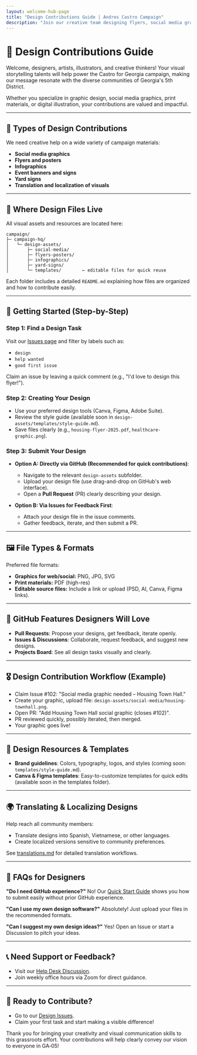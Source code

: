 ```yaml
---
layout: welcome-hub-page
title: "Design Contributions Guide | Andres Castro Campaign"
description: "Join our creative team designing flyers, social media graphics, infographics, and more. Help make our message resonate with diverse communities through visual storytelling."
---
```


# 🎨 Design Contributions Guide

Welcome, designers, artists, illustrators, and creative thinkers! Your visual storytelling talents will help power the Castro for Georgia campaign, making our message resonate with the diverse communities of Georgia's 5th District.

Whether you specialize in graphic design, social media graphics, print materials, or digital illustration, your contributions are valued and impactful.

---

## 🌟 Types of Design Contributions

We need creative help on a wide variety of campaign materials:

* **Social media graphics**
* **Flyers and posters**
* **Infographics**
* **Event banners and signs**
* **Yard signs**
* **Translation and localization of visuals**

---

## 📂 Where Design Files Live

All visual assets and resources are located here:

```
campaign/
├─ campaign-hq/
│   └─ design-assets/
│       ├─ social-media/
│       ├─ flyers-posters/
│       ├─ infographics/
│       ├─ yard-signs/
│       └─ templates/        ← editable files for quick reuse
```

Each folder includes a detailed `README.md` explaining how files are organized and how to contribute easily.

---

## 🚀 Getting Started (Step-by-Step)

### Step 1: Find a Design Task

Visit our [Issues page](https://github.com/CastroForGeorgia/campaign/issues) and filter by labels such as:

* `design`
* `help wanted`
* `good first issue`

Claim an issue by leaving a quick comment (e.g., "I'd love to design this flyer!").

### Step 2: Creating Your Design

* Use your preferred design tools (Canva, Figma, Adobe Suite).
* Review the style guide (available soon in `design-assets/templates/style-guide.md`).
* Save files clearly (e.g., `housing-flyer-2025.pdf`, `healthcare-graphic.png`).

### Step 3: Submit Your Design

* **Option A: Directly via GitHub (Recommended for quick contributions)**:

  * Navigate to the relevant `design-assets` subfolder.
  * Upload your design file (use drag-and-drop on GitHub's web interface).
  * Open a **Pull Request** (PR) clearly describing your design.

* **Option B: Via Issues for Feedback First**:

  * Attach your design file in the issue comments.
  * Gather feedback, iterate, and then submit a PR.

---

## 🖼️ File Types & Formats

Preferred file formats:

* **Graphics for web/social:** PNG, JPG, SVG
* **Print materials:** PDF (high-res)
* **Editable source files:** Include a link or upload (PSD, AI, Canva, Figma links).

---

## 🎯 GitHub Features Designers Will Love

* **Pull Requests**: Propose your designs, get feedback, iterate openly.
* **Issues & Discussions**: Collaborate, request feedback, and suggest new designs.
* **Projects Board**: See all design tasks visually and clearly.

---

## 🎖️ Design Contribution Workflow (Example)

* Claim Issue #102: "Social media graphic needed – Housing Town Hall."
* Create your graphic, upload file: `design-assets/social-media/housing-townhall.png`.
* Open PR: "Add Housing Town Hall social graphic (closes #102)".
* PR reviewed quickly, possibly iterated, then merged.
* Your graphic goes live!

---

## 🧰 Design Resources & Templates

* **Brand guidelines**: Colors, typography, logos, and styles (coming soon: `templates/style-guide.md`).
* **Canva & Figma templates**: Easy-to-customize templates for quick edits (available soon in the templates folder).

---

## 🌍 Translating & Localizing Designs

Help reach all community members:

* Translate designs into Spanish, Vietnamese, or other languages.
* Create localized versions sensitive to community preferences.

See [translations.md](translations.md) for detailed translation workflows.

---

## 🙋 FAQs for Designers

**"Do I need GitHub experience?"**
No! Our [Quick Start Guide](../get-involved/quick-start-guide.md) shows you how to submit easily without prior GitHub experience.

**"Can I use my own design software?"**
Absolutely! Just upload your files in the recommended formats.

**"Can I suggest my own design ideas?"**
Yes! Open an Issue or start a Discussion to pitch your ideas.

---

## 📞 Need Support or Feedback?

* Visit our [Help Desk Discussion](https://github.com/CastroForGeorgia/campaign/discussions/categories/help-desk).
* Join weekly office hours via Zoom for direct guidance.

---

## 🚦 Ready to Contribute?

* Go to our [Design Issues](https://github.com/CastroForGeorgia/campaign/issues?q=is%3Aissue+label%3Adesign).
* Claim your first task and start making a visible difference!

Thank you for bringing your creativity and visual communication skills to this grassroots effort. Your contributions will help clearly convey our vision to everyone in GA‑05!
